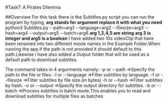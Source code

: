 #Task7: A Pirates Dilemma


##Overview
For this task there is the Subtitles.py script you can run the program by typing,
**arg stands for argument replace it with what you need**
python3 Subtitles.py --path=arg1 --language=arg2 --filesize=arg3 --hash=arg4 --output=arg5 --batch=arg6
**arg 1,2,4,5 are string arg 3 is integer and arg5 is a boolean**
I have added two 10s videoClip that have been renamed into two different movie names in the Example Folder.When running the app if the path is not provided it should default to this path.Likewise i have also added a Output folder that will be used as a default path to download subtitles.


The command takes in 4 argurments namely:
-p or --path =>Specify the path to the file or files.
-l or --language =>Filter subtitles by language.
-f or --filesize =>Filter subtitles by file size.(in bytes)
-h or --hash =>Filter subtitles by hash.
-o or --output =>Specify the output directory for subtitles.
-b or --batch =>Process subtitles in batch mode.This enables you to read and download subtitles for multiple files as batches
